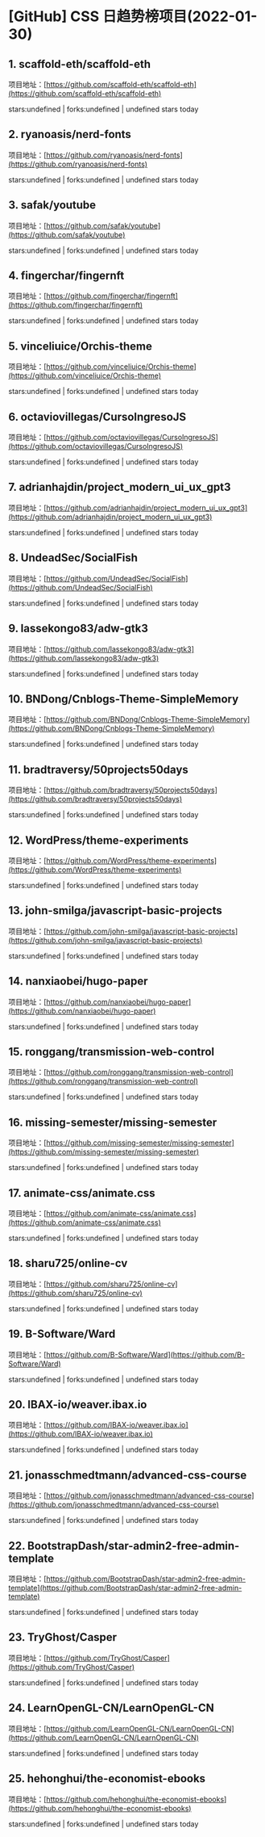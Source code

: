# [GitHub] CSS 日趋势榜项目(2022-01-30)

## 1. scaffold-eth/scaffold-eth 

项目地址：[https://github.com/scaffold-eth/scaffold-eth](https://github.com/scaffold-eth/scaffold-eth)

stars:undefined | forks:undefined | undefined stars today 



## 2. ryanoasis/nerd-fonts 

项目地址：[https://github.com/ryanoasis/nerd-fonts](https://github.com/ryanoasis/nerd-fonts)

stars:undefined | forks:undefined | undefined stars today 



## 3. safak/youtube 

项目地址：[https://github.com/safak/youtube](https://github.com/safak/youtube)

stars:undefined | forks:undefined | undefined stars today 



## 4. fingerchar/fingernft 

项目地址：[https://github.com/fingerchar/fingernft](https://github.com/fingerchar/fingernft)

stars:undefined | forks:undefined | undefined stars today 



## 5. vinceliuice/Orchis-theme 

项目地址：[https://github.com/vinceliuice/Orchis-theme](https://github.com/vinceliuice/Orchis-theme)

stars:undefined | forks:undefined | undefined stars today 



## 6. octaviovillegas/CursoIngresoJS 

项目地址：[https://github.com/octaviovillegas/CursoIngresoJS](https://github.com/octaviovillegas/CursoIngresoJS)

stars:undefined | forks:undefined | undefined stars today 



## 7. adrianhajdin/project_modern_ui_ux_gpt3 

项目地址：[https://github.com/adrianhajdin/project_modern_ui_ux_gpt3](https://github.com/adrianhajdin/project_modern_ui_ux_gpt3)

stars:undefined | forks:undefined | undefined stars today 



## 8. UndeadSec/SocialFish 

项目地址：[https://github.com/UndeadSec/SocialFish](https://github.com/UndeadSec/SocialFish)

stars:undefined | forks:undefined | undefined stars today 



## 9. lassekongo83/adw-gtk3 

项目地址：[https://github.com/lassekongo83/adw-gtk3](https://github.com/lassekongo83/adw-gtk3)

stars:undefined | forks:undefined | undefined stars today 



## 10. BNDong/Cnblogs-Theme-SimpleMemory 

项目地址：[https://github.com/BNDong/Cnblogs-Theme-SimpleMemory](https://github.com/BNDong/Cnblogs-Theme-SimpleMemory)

stars:undefined | forks:undefined | undefined stars today 



## 11. bradtraversy/50projects50days 

项目地址：[https://github.com/bradtraversy/50projects50days](https://github.com/bradtraversy/50projects50days)

stars:undefined | forks:undefined | undefined stars today 



## 12. WordPress/theme-experiments 

项目地址：[https://github.com/WordPress/theme-experiments](https://github.com/WordPress/theme-experiments)

stars:undefined | forks:undefined | undefined stars today 



## 13. john-smilga/javascript-basic-projects 

项目地址：[https://github.com/john-smilga/javascript-basic-projects](https://github.com/john-smilga/javascript-basic-projects)

stars:undefined | forks:undefined | undefined stars today 



## 14. nanxiaobei/hugo-paper 

项目地址：[https://github.com/nanxiaobei/hugo-paper](https://github.com/nanxiaobei/hugo-paper)

stars:undefined | forks:undefined | undefined stars today 



## 15. ronggang/transmission-web-control 

项目地址：[https://github.com/ronggang/transmission-web-control](https://github.com/ronggang/transmission-web-control)

stars:undefined | forks:undefined | undefined stars today 



## 16. missing-semester/missing-semester 

项目地址：[https://github.com/missing-semester/missing-semester](https://github.com/missing-semester/missing-semester)

stars:undefined | forks:undefined | undefined stars today 



## 17. animate-css/animate.css 

项目地址：[https://github.com/animate-css/animate.css](https://github.com/animate-css/animate.css)

stars:undefined | forks:undefined | undefined stars today 



## 18. sharu725/online-cv 

项目地址：[https://github.com/sharu725/online-cv](https://github.com/sharu725/online-cv)

stars:undefined | forks:undefined | undefined stars today 



## 19. B-Software/Ward 

项目地址：[https://github.com/B-Software/Ward](https://github.com/B-Software/Ward)

stars:undefined | forks:undefined | undefined stars today 



## 20. IBAX-io/weaver.ibax.io 

项目地址：[https://github.com/IBAX-io/weaver.ibax.io](https://github.com/IBAX-io/weaver.ibax.io)

stars:undefined | forks:undefined | undefined stars today 



## 21. jonasschmedtmann/advanced-css-course 

项目地址：[https://github.com/jonasschmedtmann/advanced-css-course](https://github.com/jonasschmedtmann/advanced-css-course)

stars:undefined | forks:undefined | undefined stars today 



## 22. BootstrapDash/star-admin2-free-admin-template 

项目地址：[https://github.com/BootstrapDash/star-admin2-free-admin-template](https://github.com/BootstrapDash/star-admin2-free-admin-template)

stars:undefined | forks:undefined | undefined stars today 



## 23. TryGhost/Casper 

项目地址：[https://github.com/TryGhost/Casper](https://github.com/TryGhost/Casper)

stars:undefined | forks:undefined | undefined stars today 



## 24. LearnOpenGL-CN/LearnOpenGL-CN 

项目地址：[https://github.com/LearnOpenGL-CN/LearnOpenGL-CN](https://github.com/LearnOpenGL-CN/LearnOpenGL-CN)

stars:undefined | forks:undefined | undefined stars today 



## 25. hehonghui/the-economist-ebooks 

项目地址：[https://github.com/hehonghui/the-economist-ebooks](https://github.com/hehonghui/the-economist-ebooks)

stars:undefined | forks:undefined | undefined stars today 



